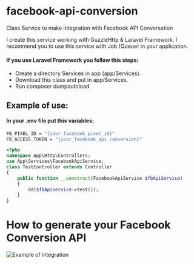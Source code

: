 # facebook-api-conversion
Class Service to make integration with Facebook API Conversation

I create this service working with GuzzleHttp & Laravel Framework. I recommend you to use this service with Job (Queue) in your application.

#### If you use Laravel Framework you follow this steps:
- Create a directory Services in app (app/Services).
- Download this class and put in app/Services.
- Run composer dumpautoload


## Example of use:

#### In your .env file put this variables:
```bash
FB_PIXEL_ID = "{your_facebook_pixel_id}"
FB_ACCESS_TOKEN = "{your_facebook_api_conversion}"
```

```php
<?php
namespace App\Http\Controllers;
use App\Services\FacebookApiService;
class TestController extends Controller
{
    public function __construct(FacebookApiService $fbApiService)
    {
        dd($fbApiService->test());
    }
}
```


# How to generate your Facebook Conversion API
![Example of integration](https://habrastorage.org/files/b2a/380/96b/b2a38096b6e648978a464430e1537673.png)
